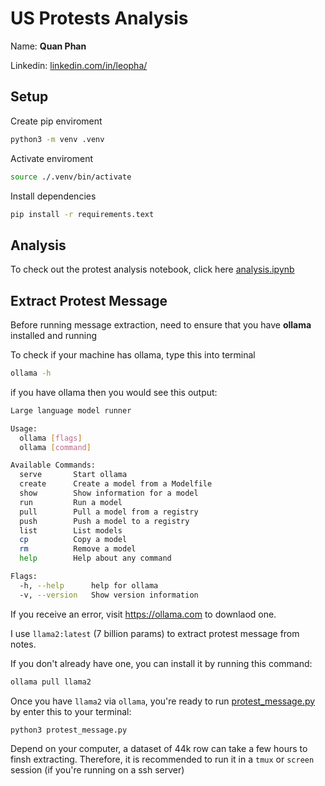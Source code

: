 # US Protests Analysis

Name: **Quan Phan**

Linkedin: [linkedin.com/in/leopha/](https://www.linkedin.com/in/leopha/)

## Setup

Create pip enviroment

```bash
python3 -m venv .venv
```

Activate enviroment

```bash
source ./.venv/bin/activate
```

Install dependencies

```bash
pip install -r requirements.text
```

## Analysis

To check out the protest analysis notebook, click here [analysis.ipynb](analysis.ipynb)

## Extract Protest Message

Before running message extraction, need to ensure that you have **ollama** installed and running

To check if your machine has ollama, type this into terminal

```bash
ollama -h
```

if you have ollama then you would see this output:

```bash
Large language model runner

Usage:
  ollama [flags]
  ollama [command]

Available Commands:
  serve       Start ollama
  create      Create a model from a Modelfile
  show        Show information for a model
  run         Run a model
  pull        Pull a model from a registry
  push        Push a model to a registry
  list        List models
  cp          Copy a model
  rm          Remove a model
  help        Help about any command

Flags:
  -h, --help      help for ollama
  -v, --version   Show version information
```

If you receive an error, visit <https://ollama.com> to downlaod one.

I use `llama2:latest` (7 billion params) to extract protest message from notes.

If you don't already have one, you can install it by running this command:

```bash
ollama pull llama2
```

Once you have `llama2` via `ollama`, you're ready to run [protest_message.py](protest_message.py) by enter this to your terminal:

```bash
python3 protest_message.py
```

Depend on your computer, a dataset of 44k row can take a few hours to finsh extracting. Therefore, it is recommended to run it in a `tmux` or `screen` session (if you're running on a ssh server)
